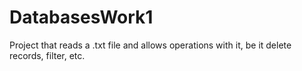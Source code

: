 # DatabasesWork1
Project that reads a .txt file and allows operations with it, be it delete records, filter, etc.
